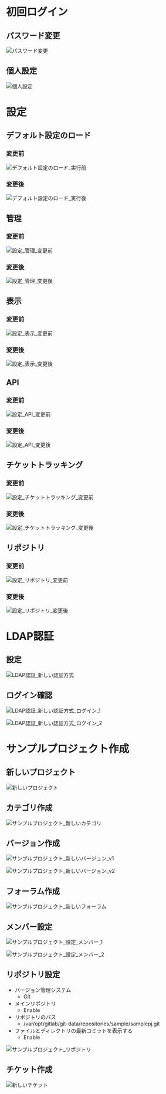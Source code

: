# 初回ログイン

## パスワード変更

![パスワード変更](images/redmine/app/パスワード変更.png)

## 個人設定

![個人設定](images/redmine/app/個人設定.png)

# 設定

## デフォルト設定のロード

### 変更前

![デフォルト設定のロード_実行前](images/redmine/app/デフォルト設定のロード_実行前.png)

### 変更後

![デフォルト設定のロード_実行後](images/redmine/app/デフォルト設定のロード_実行後.png)

## 管理

### 変更前

![設定_管理_変更前](images/redmine/app/設定_管理_変更前.png)

### 変更後

![設定_管理_変更後](images/redmine/app/設定_管理_変更後.png)

## 表示

### 変更前

![設定_表示_変更前](images/redmine/app/設定_表示_変更前.png)

### 変更後

![設定_表示_変更後](images/redmine/app/設定_表示_変更後.png)

## API

### 変更前

![設定_API_変更前](images/redmine/app/設定_API_変更前.png)

### 変更後

![設定_API_変更後](images/redmine/app/設定_API_変更後.png)

## チケットトラッキング

### 変更前

![設定_チケットトラッキング_変更前](images/redmine/app/設定_チケットトラッキング_変更前.png)

### 変更後

![設定_チケットトラッキング_変更後](images/redmine/app/設定_チケットトラッキング_変更後.png)

## リポジトリ

### 変更前

![設定_リポジトリ_変更前](images/redmine/app/設定_リポジトリ_変更前.png)

### 変更後

![設定_リポジトリ_変更後](images/redmine/app/設定_リポジトリ_変更後.png)

# LDAP認証

## 設定

![LDAP認証_新しい認証方式](images/redmine/app/LDAP認証_新しい認証方式.png)

## ログイン確認

![LDAP認証_新しい認証方式_ログイン_1](images/redmine/app/LDAP認証_新しい認証方式_ログイン_1.png)

![LDAP認証_新しい認証方式_ログイン_2](images/redmine/app/LDAP認証_新しい認証方式_ログイン_2.png)

# サンプルプロジェクト作成

## 新しいプロジェクト

![新しいプロジェクト](images/redmine/app/新しいプロジェクト.png)

## カテゴリ作成

![サンプルプロジェクト_新しいカテゴリ](images/redmine/app/サンプルプロジェクト_新しいカテゴリ.png)

## バージョン作成

![サンプルプロジェクト_新しいバージョン_v1](images/redmine/app/サンプルプロジェクト_新しいバージョン_v1.png)

![サンプルプロジェクト_新しいバージョン_v2](images/redmine/app/サンプルプロジェクト_新しいバージョン_v2.png)

## フォーラム作成

![サンプルプロジェクト_新しいフォーラム](images/redmine/app/サンプルプロジェクト_新しいフォーラム.png)

## メンバー設定

![サンプルプロジェクト_設定_メンバー_1](images/redmine/app/サンプルプロジェクト_設定_メンバー_1.png)

![サンプルプロジェクト_設定_メンバー_2](images/redmine/app/サンプルプロジェクト_設定_メンバー_2.png)

## リポジトリ設定

- バージョン管理システム
  - Git
- メインリポジトリ
  - Enable
- リポジトリのパス
  - /var/opt/gitlab/git-data/repositories/sample/samplepj.git
- ファイルとディレクトリの最新コミットを表示する
  - Enable

![サンプルプロジェクト_リポジトリ](images/redmine/app/サンプルプロジェクト_リポジトリ.png)

## チケット作成

![新しいチケット](images/redmine/app/新しいチケット.png)
